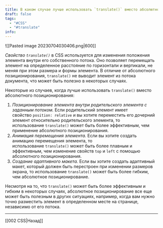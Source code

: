 ```yaml
---
title: В каком случае лучше использовать `translate()` вместо абсолютного позиционирования?
draft: false
tags:
  - "#CSS"
  - "#translate"
info:
---
```

![[Pasted image 20230704030406.png|600]]

*Свойство `translate()`* в CSS используется для изменения положения элемента внутри его собственного потока. Оно позволяет перемещать элемент на определенное расстояние по горизонтали и вертикали, не меняя при этом размера и формы элемента. В отличие от абсолютного позиционирования, `translate()` не выводит элемент из потока документа, что может быть полезно в некоторых случаях.

Некоторые из случаев, когда лучше использовать `translate()` вместо абсолютного позиционирования:

1. _Позиционирование элемента внутри родительского элемента с заданным потоком._ Если родительский элемент имеет свойство `position: relative` и вы хотите переместить его дочерний элемент относительно родительского элемента, то использование `translate()` может быть более эффективным, чем применение абсолютного позиционирования.
2. _Анимация перемещения элемента._ Если вы хотите создать анимацию перемещения элемента, то использование `translate()` может быть более плавным и эффективным, чем изменение свойств `top` и `left` с помощью абсолютного позиционирования.
3. _Создание адаптивного макета._ Если вы хотите создать адаптивный макет, который должен быть перестроен при изменении размеров экрана, то использование `translate()` может быть более гибким, чем абсолютное позиционирование.

Несмотря на то, что `translate()` может быть более эффективным и гибким в некоторых случаях, абсолютное позиционирование все еще может быть полезным в других ситуациях, например, когда вам нужно точно разместить элемент в определенном месте на странице, независимо от его потока.

---

[[002 CSS|Назад]]